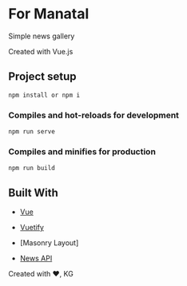 # For Manatal

Simple news gallery

Created with Vue.js

## Project setup
```
npm install or npm i
```

### Compiles and hot-reloads for development
```
npm run serve
```

### Compiles and minifies for production
```
npm run build
```

## Built With

* [Vue](https://vuejs.org/) 
* [Vuetify](https://vuetifyjs.com/en/) 
* [Masonry Layout]

* [News API](https://newsapi.org/) 

Created with ❤️,
KG
